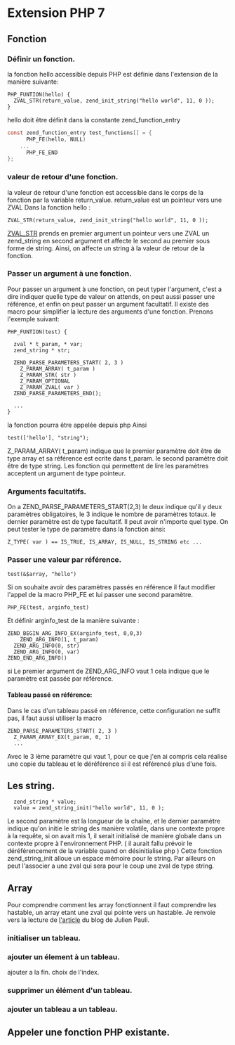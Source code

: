 # Extension PHP 7

## Fonction

### Définir un fonction.

la fonction hello accessible depuis PHP est définie dans l'extension de la manière suivante:

```
PHP_FUNTION(hello) {
  ZVAL_STR(return_value, zend_init_string("hello world", 11, 0 ));
}
```
hello doit être définit dans la constante zend_function_entry
```c
const zend_function_entry test_functions[] = {
	  PHP_FE(hello, NULL)
    ...
	  PHP_FE_END
};
```
### valeur de retour d'une fonction.
 la valeur de retour d'une fonction est accessible dans le corps de la fonction par la variable return_value. return_value est un pointeur vers une ZVAL
Dans la fonction hello :
```
ZVAL_STR(return_value, zend_init_string("hello world", 11, 0 ));
```
[ZVAL_STR](https://phpinternals.net/docs/zval_str) prends en premier argument un pointeur vers une ZVAL un zend_string en second argument et affecte le second au premier sous forme de string. Ainsi, on affecte un string à la valeur de retour de la fonction.

### Passer un argument à une fonction.

Pour passer un argument à une fonction, on peut typer l'argument, c'est a dire indiquer quelle type de valeur on attends, on peut aussi passer une référence, et enfin on peut passer un argument facultatif. Il existe des macro pour simplifier la lecture des arguments d'une fonction.
Prenons l'exemple suivant:

```
PHP_FUNTION(test) {

  zval * t_param, * var;
  zend_string * str;

  ZEND_PARSE_PARAMETERS_START( 2, 3 )
    Z_PARAM_ARRAY( t_param )
    Z_PARAM_STR( str )
    Z_PARAM_OPTIONAL
    Z_PARAM_ZVAL( var )
  ZEND_PARSE_PARAMETERS_END();

  ...
}
```
la fonction pourra être appelée depuis php Ainsi
```
test(['hello'], "string");
```
Z_PARAM_ARRAY( t_param) indique que le premier paramètre doit être de type array et sa référence est ecrite dans t_param.
le second paramètre doit être de type string.
Les fonction qui permettent de lire les paramètres acceptent un argument de type pointeur.
### Arguments facultatifs.

On a ZEND_PARSE_PARAMETERS_START(2,3) le deux indique qu'il y deux paramètres obligatoires, le 3 indique le nombre de paramètres totaux.
le dernier paramètre est de type facultatif. Il peut avoir n'importe quel type.
On peut tester le type de paramètre dans la fonction ainsi:

```
Z_TYPE( var ) == IS_TRUE, IS_ARRAY, IS_NULL, IS_STRING etc ...
```

### Passer une valeur par référence.
```
test(&$array, "hello")
```

Si on souhaite avoir des paramètres passés en référence il faut modifier l'appel de la macro PHP_FE et lui passer une second paramètre.

```
PHP_FE(test, arginfo_test)
```
Et définir arginfo_test de la manière suivante :
```
ZEND_BEGIN_ARG_INFO_EX(arginfo_test, 0,0,3)
	ZEND_ARG_INFO(1, t_param)
  ZEND_ARG_INFO(0, str)
  ZEND_ARG_INFO(0, var)
ZEND_END_ARG_INFO()
```
si Le premier argument de ZEND_ARG_INFO vaut 1 cela indique que le paramètre est passée par référence.

#### Tableau passé en référence:

Dans le cas d'un tableau passé en référence, cette configuration ne suffit pas, il faut aussi utiliser la macro

```
ZEND_PARSE_PARAMETERS_START( 2, 3 )
  Z_PARAM_ARRAY_EX(t_param, 0, 1)
  ...
```
Avec le 3 ième paramètre qui vaut 1, pour ce que j'en ai compris cela réalise une copie du tableau et le déréférence si il est référencé plus d'une fois.


## Les string.

```
  zend_string * value;
  value = zend_string_init("hello world", 11, 0 );
```
Le second paramètre est la longueur de la chaîne, et le dernier paramètre indique qu'on initie le string des manière volatile, dans une contexte propre à la requête, si on avait mis 1, il serait initialisé de manière globale dans un contexte propre à l'environnement PHP. ( il aurait fallu prévoir le déréférencement de la variable quand on désinitialise php ) Cette fonction zend_string_init alloue un espace mémoire pour le string. Par ailleurs on peut l'associer a une zval qui sera pour le coup une zval de type string.


## Array

Pour comprendre comment les array fonctionnent il faut comprendre les hastable, un array etant une zval qui pointe vers un hastable. Je renvoie vers la lecture de [l'article](http://blog.jpauli.tech/2016/04/08/hashtables.html) du blog de Julien Pauli.


### initialiser un tableau.

### ajouter un élement à un tableau.

ajouter a la fin.
choix de l'index.

### supprimer un élément d'un tableau.

### ajouter un tableau a un tableau.

## Appeler une fonction PHP existante.
